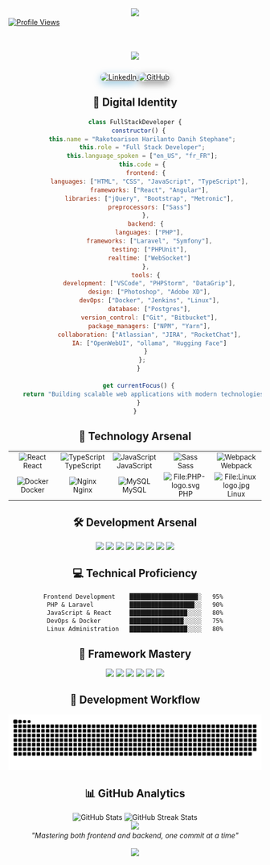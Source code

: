 <!-- Title Banner -->
<div align="center">
  <img src="https://capsule-render.vercel.app/api?type=waving&color=0:83a4d4,100:b6fbff&height=200&section=header&text=Full%20Stack%20Developer&fontSize=80&fontAlignY=35&animation=twinkling&fontColor=fff&desc=Crafting%20Modern%20Web%20Experiences&descAlignY=60"/>
</div>

<!-- 3D Profile Views Counter -->
<div align="left">
  <a href="https://github.com/yourusername">
    <img src="https://komarev.com/ghpvc/?username=yourusername&label=Profile%20views&color=0e75b6&style=flat" alt="Profile Views" />
  </a>
</div>

<!-- Holographic Intro -->
<h1 align="center">
  <img src="https://readme-typing-svg.herokuapp.com/?lines=Full%20Stack%20Developer;PHP%20%26%20JavaScript%20Expert;Laravel%20%26%20React%20Specialist;Linux%20Environment%20Master&font=Fira%20Code&center=true&width=440&height=45&color=f75c7e&vCenter=true&size=22&pause=1000">
</h1>

<!-- 3D Social Media Badges -->
<p align="center">
  <a href="https://linkedin.com/in/yourusername" target="_blank">
    <img src="https://img.shields.io/badge/LinkedIn-0077B5?style=for-the-badge&logo=linkedin&logoColor=white" alt="LinkedIn" style="border-radius: 15px; box-shadow: 0 5px 15px rgba(0, 119, 181, 0.4);" />
  </a>
  <a href="https://github.com/yourusername" target="_blank">
    <img src="https://img.shields.io/badge/GitHub-100000?style=for-the-badge&logo=github&logoColor=white" alt="GitHub" style="border-radius: 15px; box-shadow: 0 5px 15px rgba(0, 0, 0, 0.4);" />
  </a>
</p>

<!-- About Me Section with 3D Code Block -->
<h2 align="center">🚀 Digital Identity</h2>

<div align="center">

```javascript
class FullStackDeveloper {
  constructor() {
    this.name = "Rakotoarison Harilanto Danih Stephane";
    this.role = "Full Stack Developer";
    this.language_spoken = ["en_US", "fr_FR"];
    this.code = {
      frontend: {
        languages: ["HTML", "CSS", "JavaScript", "TypeScript"],
        frameworks: ["React", "Angular"],
        libraries: ["jQuery", "Bootstrap", "Metronic"],
        preprocessors: ["Sass"]
      },
      backend: {
        languages: ["PHP"],
        frameworks: ["Laravel", "Symfony"],
        testing: ["PHPUnit"],
        realtime: ["WebSocket"]
      },
      tools: {
        development: ["VSCode", "PHPStorm", "DataGrip"],
        design: ["Photoshop", "Adobe XD"],
        devOps: ["Docker", "Jenkins", "Linux"],
        database: ["Postgres"],
        version_control: ["Git", "Bitbucket"],
        package_managers: ["NPM", "Yarn"],
        collaboration: ["Atlassian", "JIRA", "RocketChat"],
        IA: ["OpenWebUI", "ollama", "Hugging Face"]
      }
    };
  }

  get currentFocus() {
    return "Building scalable web applications with modern technologies";
  }
}
```

</div>

<!-- Tech Stack with 3D Icons -->
<h2 align="center">🎯 Technology Arsenal</h2>

<div align="center">
  <table>
    <tr>
      <td align="center" width="96">
        <img src="https://techstack-generator.vercel.app/react-icon.svg" alt="React" width="65" height="65" />
        <br>React
      </td>
      <td align="center" width="96">
        <img src="https://techstack-generator.vercel.app/ts-icon.svg" alt="TypeScript" width="65" height="65" />
        <br>TypeScript
      </td>
      <td align="center" width="96">
        <img src="https://techstack-generator.vercel.app/js-icon.svg" alt="JavaScript" width="65" height="65" />
        <br>JavaScript
      </td>
      <td align="center" width="96">
        <img src="https://techstack-generator.vercel.app/sass-icon.svg" alt="Sass" width="65" height="65" />
        <br>Sass
      </td>
      <td align="center" width="96">
        <img src="https://techstack-generator.vercel.app/webpack-icon.svg" alt="Webpack" width="65" height="65" />
        <br>Webpack
      </td>
    </tr>
    <tr>
      <td align="center" width="96">
        <img src="https://techstack-generator.vercel.app/docker-icon.svg" alt="Docker" width="65" height="65" />
        <br>Docker
      </td>
      <td align="center" width="96">
        <img src="https://techstack-generator.vercel.app/nginx-icon.svg" alt="Nginx" width="65" height="65" />
        <br>Nginx
      </td>
      <td align="center" width="96">
        <img src="https://techstack-generator.vercel.app/mysql-icon.svg" alt="MySQL" width="65" height="65" />
        <br>MySQL
      </td>
      <td align="center" width="96">
        <img src="https://imgs.search.brave.com/bEkTo-Yx5rgPUbJxBW0z_pma_44oNigDxHyC687dOAY/rs:fit:860:0:0:0/g:ce/aHR0cHM6Ly91cGxv/YWQud2lraW1lZGlh/Lm9yZy93aWtpcGVk/aWEvY29tbW9ucy8y/LzI3L1BIUC1sb2dv/LnN2Zw" alt="File:PHP-logo.svg" class="svelte-1hvhtt0 loaded" width="65" >
        <br>PHP
      </td>
      <td align="center" width="96">
        <img src="https://imgs.search.brave.com/vSEuvOntT8Z9q6ehyhYuJX32nbBWS6_8gvPj4xX8bA4/rs:fit:860:0:0:0/g:ce/aHR0cHM6Ly91cGxv/YWQud2lraW1lZGlh/Lm9yZy93aWtpcGVk/aWEvY29tbW9ucy9k/L2RkL0xpbnV4X2xv/Z28uanBn" alt="File:Linux logo.jpg" class="svelte-1hvhtt0 loaded" width="65" >
        <br>Linux
      </td>
    </tr>
  </table>
</div>

<!-- Development Tools -->
<h2 align="center">🛠️ Development Arsenal</h2>

<div align="center">
  <img src="https://img.shields.io/badge/VSCode-007ACC?style=for-the-badge&logo=visual-studio-code&logoColor=white" />
  <img src="https://img.shields.io/badge/PHPStorm-000000?style=for-the-badge&logo=phpstorm&logoColor=white" />
  <img src="https://img.shields.io/badge/Docker-2496ED?style=for-the-badge&logo=docker&logoColor=white" />
  <img src="https://img.shields.io/badge/Git-F05032?style=for-the-badge&logo=git&logoColor=white" />
  <img src="https://img.shields.io/badge/Bitbucket-0052CC?style=for-the-badge&logo=bitbucket&logoColor=white" />
  <img src="https://img.shields.io/badge/Jenkins-D24939?style=for-the-badge&logo=jenkins&logoColor=white" />
  <img src="https://img.shields.io/badge/Linux-FCC624?style=for-the-badge&logo=linux&logoColor=black" />
  <img src="https://img.shields.io/badge/PostgreSQL-316192?style=for-the-badge&logo=postgresql&logoColor=white" />
</div>

<!-- Skills Progress Bars -->
<h2 align="center">💻 Technical Proficiency</h2>

<div align="center">

```text
Frontend Development    ███████████████████░   95% 
PHP & Laravel          ██████████████████░░   90%
JavaScript & React     ████████████████░░░░   80%
DevOps & Docker        ███████████████░░░░░   75%
Linux Administration   ████████████████░░░░   80%
```

</div>

<!-- Framework Expertise -->
<h2 align="center">🔧 Framework Mastery</h2>

<div align="center">
  <img src="https://img.shields.io/badge/Laravel-FF2D20?style=for-the-badge&logo=laravel&logoColor=white" />
  <img src="https://img.shields.io/badge/Symfony-000000?style=for-the-badge&logo=symfony&logoColor=white" />
  <img src="https://img.shields.io/badge/React-20232A?style=for-the-badge&logo=react&logoColor=61DAFB" />
  <img src="https://img.shields.io/badge/Angular-DD0031?style=for-the-badge&logo=angular&logoColor=white" />
  <img src="https://img.shields.io/badge/Bootstrap-563D7C?style=for-the-badge&logo=bootstrap&logoColor=white" />
  <img src="https://img.shields.io/badge/jQuery-0769AD?style=for-the-badge&logo=jquery&logoColor=white" />
</div>

<!-- Workflow Animation -->
<h2 align="center">🔄 Development Workflow</h2>

<div align="center">
  <img src="https://raw.githubusercontent.com/Platane/snk/output/github-contribution-grid-snake.svg" alt="Snake Animation" />
</div>

<!-- Stats Section -->
<h2 align="center">📊 GitHub Analytics</h2>

<div align="center">
  <img src="https://github-readme-stats-salesp07.vercel.app/api?username=yourusername&count_private=true&show_icons=true&theme=react&rank_icon=github&border_radius=10" alt="GitHub Stats" />
  <img src="https://github-readme-streak-stats.herokuapp.com/?user=yourusername&theme=react&border_radius=10" alt="GitHub Streak Stats" />
</div>

<!-- Footer Banner -->
<div align="center">
  <img src="https://capsule-render.vercel.app/api?type=waving&color=gradient&height=100&section=footer&animation=twinkling"/>
</div>

<!-- Quote -->
<div align="center">
  <i>"Mastering both frontend and backend, one commit at a time"</i>
  <br><br>
  <img src="https://readme-typing-svg.herokuapp.com/?lines=Thank+you+for+visiting!;Let's+build+something+amazing!&font=Fira%20Code&center=true&width=380&height=50&duration=4000&pause=1000">
</div>
